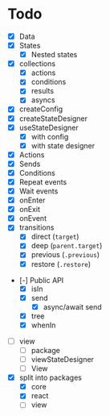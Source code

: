# Todo

- [x] Data
- [x] States
  - [x] Nested states
- [x] collections
  - [x] actions
  - [x] conditions
  - [x] results
  - [x] asyncs
- [x] createConfig
- [x] createStateDesigner
- [x] useStateDesigner
  - [x] with config
  - [x] with state designer
- [x] Actions
- [x] Sends
- [x] Conditions
- [x] Repeat events
- [x] Wait events
- [x] onEnter
- [x] onExit
- [x] onEvent
- [x] transitions
  - [x] direct (`target`)
  - [x] deep (`parent.target`)
  - [x] previous (`.previous`)
  - [x] restore (`.restore`)
- [-] Public API
  - [x] isIn
  - [x] send
    - [x] async/await send
  - [x] tree
  - [x] whenIn
- [ ] view
  - [ ] package
  - [ ] viewStateDesigner
  - [ ] View
- [x] split into packages
  - [x] core
  - [x] react
  - [ ] view
